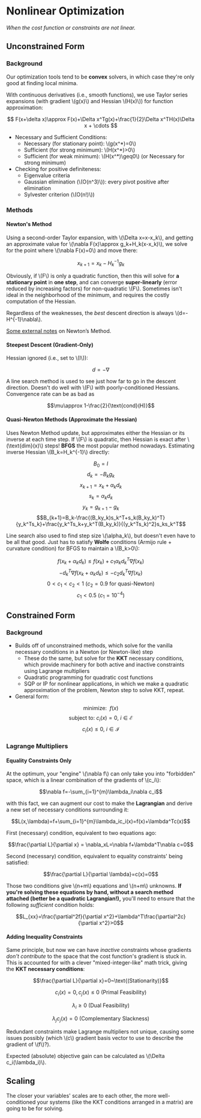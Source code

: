 # Nonlinear Optimization

*When the cost function or constraints are not linear.*

## Unconstrained Form

### Background

Our optimization tools tend to be **convex** solvers, in which case they're only good at finding local minima.

With continuous derivatives (i.e., smooth functions), we use Taylor series expansions (with gradient \\(g(x)\\) and Hessian \\(H(x)\\)) for function approximation:

$$ F(x+\delta x)\approx F(x)+\Delta x^Tg(x)+\frac{1}{2}\Delta x^TH(x)\Delta x + \cdots $$

  * Necessary and Sufficient Conditions:
    * Necessary (for stationary point): \\(g(x^*)=0\\)
    * Sufficient (for strong minimum): \\(H(x^*)>0\\)
    * Sufficient (for weak minimum): \\(H(x^*)\geq0\\) (or Necessary for strong minimum)
  * Checking for positive definiteness:
    * Eigenvalue criteria
    * Gaussian elimination (\\(O(n^3)\\)): every pivot positive after elimination
    * Sylvester criterion (\\(O(n!)\\))

### Methods

#### Newton's Method

Using a second-order Taylor expansion, with \\(\Delta x=x-x_k\\), and getting an approximate value for \\(\nabla F(x)\approx g_k+H_k(x-x_k)\\), we solve for the point where \\(\nabla F(x)=0\\) and move there:

$$x_{k+1}=x_k-H_k^{-1}g_k$$

Obviously, if \\(F\\) is only a quadratic function, then this will solve for **a stationary point** in **one step**, and can converge **super-linearly** (error reduced by increasing factors) for non-quadratic \\(F\\). Sometimes isn't ideal in the neighborhood of the minimum, and requires the costly computation of the Hessian.

Regardless of the weaknesses, the *best* descent direction is always \\(d=-H^{-1}\nabla\\).

[Some external notes](http://www2.lawrence.edu/fast/GREGGJ/Math420/Sections_2_3_to_2_5.pdf) on Newton’s Method.

#### Steepest Descent (Gradient-Only)

Hessian ignored (i.e., set to \\(I\\)):

$$d=-\nabla$$

A line search method is used to see just how far to go in the descent direction. Doesn't do well with \\(F\\) with poorly-conditioned Hessians. Convergence rate can be as bad as

$$\mu\approx 1-\frac{2}{\text{cond}(H)}$$

#### Quasi-Newton Methods (Approximate the Hessian)

Uses Newton Method update, but approximates either the Hessian or its inverse at each time step. If \\(F\\) is quadratic, then Hessian is exact after \\(\text{dim}(x)\\) steps! **BFGS** the most popular method nowadays. Estimating inverse Hessian \\(B_k=H_k^{-1}\\) directly:

$$B_0=I$$
$$d_k=-B_kg_k$$
$$x_{k+1}=x_k+\alpha_kd_k$$
$$s_k=\alpha_kd_k$$
$$y_k=g_{k+1}-g_k$$
$$B_{k+1}=B_k-\frac{(B_ky_k)s_k^T+s_k(B_ky_k)^T}{y_k^Ts_k}+\frac{y_k^Ts_k+y_k^T(B_ky_k)}{(y_k^Ts_k)^2}s_ks_k^T$$

Line search also used to find step size \\(\alpha_k\\), but doesn't even have to be all that good. Just has to satisfy **Wolfe** conditions (Armijo rule + curvature condition) for BFGS to maintain a \\(B_k>0\\):

$$f(x_k+\alpha_kd_k)\leq f(x_k)+c_1\alpha_kd_k^T\nabla f(x_k)$$
$$-d_k^T\nabla f(x_k+\alpha_kd_k)\leq -c_2d_k^T\nabla f(x_k)$$
$$0<c_1<c_2<1~(c_2=0.9~\text{for quasi-Newton})$$
$$c_1<0.5~(c_1=10^{-4})$$

## Constrained Form

### Background

  * Builds off of unconstrained methods, which solve for the vanilla necessary conditions in a Newton (or Newton-like) step
    * These do the same, but solve for the **KKT** necessary conditions, which provide machinery for both active and inactive constraints using Lagrange multipliers
    * Quadratic programming for quadratic cost functions
    * SQP or IP for nonlinear applications, in which we make a quadratic approximation of the problem, Newton step to solve KKT, repeat.
  * General form:

$$\text{minimize:}~~f(x)$$
$$\text{subject to:}~c_i(x)=0,~i\in \mathcal{E}$$
$$c_i(x)\leq 0,~i\in \mathcal{I}$$

### Lagrange Multipliers

#### Equality Constraints Only

At the optimum, your "engine" \\(\nabla f\\) can only take you into "forbidden" space, which is a linear combination of the gradients of \\(c_i\\):

$$\nabla f=-\sum_{i=1}^{m}\lambda_i\nabla c_i$$

with this fact, we can augment our cost to make the **Lagrangian** and derive a new set of necessary conditions surrounding it:

$$L(x,\lambda)=f+\sum_{i=1}^{m}\lambda_ic_i(x)=f(x)+\lambda^Tc(x)$$

First (necessary) condition, equivalent to two equations ago:

$$\frac{\partial L}{\partial x} = \nabla_xL=\nabla f+\lambda^T\nabla c=0$$

Second (necessary) condition, equivalent to equality constraints' being satisfied:

$$\frac{\partial L}{\partial \lambda}=c(x)=0$$

Those two conditions give \\(n+m\\) equations and \\(n+m\\) unknowns. **If you're solving these equations by hand, without a search method attached (better be a quadratic Lagrangian!),** you'll need to ensure that the following *sufficient* condition holds:

$$L_{xx}=\frac{\partial^2f}{\partial x^2}+\lambda^T\frac{\partial^2c}{\partial x^2}>0$$

#### Adding Inequality Constraints

Same principle, but now we can have *inactive* constraints whose gradients *don't contribute* to the space that the cost function's gradient is stuck in. This is accounted for with a clever "mixed-integer-like" math trick, giving the **KKT necessary conditions**:

$$\frac{\partial L}{\partial x}=0~\text{(Stationarity)}$$

$$c_i(x)=0, c_j(x)\leq 0~\text{(Primal Feasibility)}$$

$$\lambda_i\geq 0~\text{(Dual Feasibility)}$$

$$\lambda_jc_j(x)=0~\text{(Complementary Slackness)}$$

Redundant constraints make Lagrange multipliers not unique, causing some issues possibly (which \\(c\\) gradient basis vector to use to describe the gradient of \\(f\\)?).

Expected (absolute) objective gain can be calculated as \\(\Delta c_i(\lambda_i)\\).

## Scaling

The closer your variables' scales are to each other, the more well-conditioned your systems (like the KKT conditions arranged in a matrix) are going to be for solving.
